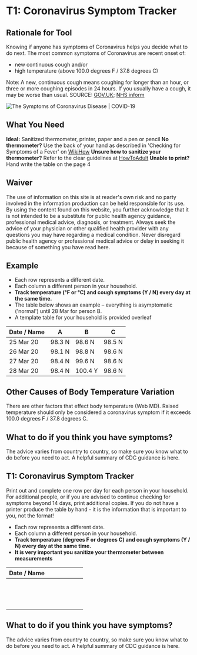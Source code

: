 # T1: Coronavirus Symptom Tracker

## Rationale for Tool

Knowing if anyone has symptoms of Coronavirus helps you decide what to do next.  The most common symptoms of Coronavirus are recent onset of:

- new continuous cough and/or
- high temperature (above 100.0 degrees F / 37.8 degrees C)

Note: A new, continuous cough means coughing for longer than an hour, or three or more coughing episodes in 24 hours. If you usually have a cough, it may be worse than usual.
SOURCE: [GOV.UK](https://www.gov.uk/government/publications/guidance-on-shielding-and-protecting-extremely-vulnerable-persons-from-covid-19/guidance-on-shielding-and-protecting-extremely-vulnerable-persons-from-covid-19); [NHS inform](https://www.nhsinform.scot/self-help-guides/self-help-guide-coronavirus-covid-19)

![The Symptoms of Coronavirus Disease | COVID-19](https://coronavirus-toolkit.com/symptoms.png)

## What You Need

**Ideal:** Sanitized thermometer, printer, paper and a pen or pencil
**No thermometer?** Use the back of your hand as described in 'Checking for Symptoms of a Fever' on [WikiHow](https://www.wikihow.com/Check-a-Fever-Without-a-Thermometer)
**Unsure how to sanitize your thermometer?** Refer to the clear guidelines at [HowToAdult](https://howtoadult.com/way-clean-thermometer-40663.html) 
**Unable to print?** Hand write the table on the page 4

## Waiver

The use of information on this site is at reader's own risk and no party involved in the information production can be held responsible for its use. By using the content found on this website, you further acknowledge that it is not intended to be a substitute for public health agency guidance, professional medical advice, diagnosis, or treatment. Always seek the advice of your physician or other qualified health provider with any questions you may have regarding a medical condition. Never disregard public health agency or professional medical advice or delay in seeking it because of something you have read here.

## Example

- Each row represents a different date.
- Each column a different person in your household.
- **Track temperature (°F or °C) and cough symptoms (Y / N) every day at the same time.**
- The table below shows an example – everything is asymptomatic ('normal') until 28 Mar for person B.
- A template table for your household is provided overleaf

| **Date / Name** | **A** | **B** | **C** |
|-----|-----|-----|-----|
| 25 Mar 20 | 98.3 N | 98.6 N | 98.5 N |
| 26 Mar 20 | 98.1 N | 98.8 N | 98.6 N |
| 27 Mar 20 | 98.4 N | 99.6 N | 98.6 N |
| 28 Mar 20 | 98.4 N | 100.4 Y | 98.6 N |

## Other Causes of Body Temperature Variation

There are other factors that effect body temperature (Web MD). Raised temperature should only be considered a coronavirus symptom if it exceeds 100.0 degrees F / 37.8 degrees C.

## What to do if you think you have symptoms?

The advice varies from country to country, so make sure you know what to do before you need to act. A helpful summary of CDC guidance is here.

## T1: Coronavirus Symptom Tracker

Print out and complete one row per day for each person in your household. For additional people, or if you are advised to continue checking for symptoms beyond 14 days, print additional copies. If you do not have a printer produce the table by hand - it is the information that is important to you, not the format!

- Each row represents a different date.
- Each column a different person in your household.
- **Track temperature (degrees F or degrees C) and cough symptoms (Y / N) every day at the same time.**
- **It is very important you sanitize your thermometer between measurements**

| **Date /  Name** |    |   |   |   |   |   |
|-----|-----|-----|-----|-----|-----|-----|
|	|	|	|	|	|	|
|	|	|	|	|	|	|
|	|	|	|	|	|	|
|	|	|	|	|	|	|
|	|	|	|	|	|	|
|	|	|	|	|	|	|
|	|	|	|	|	|	|
|	|	|	|	|	|	|
|	|	|	|	|	|	|
|	|	|	|	|	|	|
|	|	|	|	|	|	|
|	|	|	|	|	|	|
|	|	|	|	|	|	|
|	|	|	|	|	|	|

## What to do if you think you have symptoms?

The advice varies from country to country, so make sure you know what to do before you need to act. A helpful summary of CDC guidance is here.
